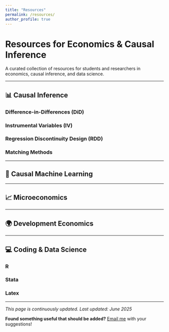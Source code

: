 ```yaml
---
title: "Resources"
permalink: /resources/
author_profile: true
---
```


# Resources for Economics & Causal Inference

A curated collection of resources for students and researchers in economics, causal inference, and data science.

---

## 📊 Causal Inference

### Difference-in-Differences (DiD)

### Instrumental Variables (IV)

### Regression Discontinuity Design (RDD)

### Matching Methods

---

## 🤖 Causal Machine Learning

---

## 📈 Microeconomics

---

## 🌍 Development Economics

---

## 💻 Coding & Data Science

### R

### Stata

### Latex

---

*This page is continuously updated. Last updated: June 2025*

**Found something useful that should be added?** [Email me](mailto:f2101@irma.ac.in) with your suggestions!
